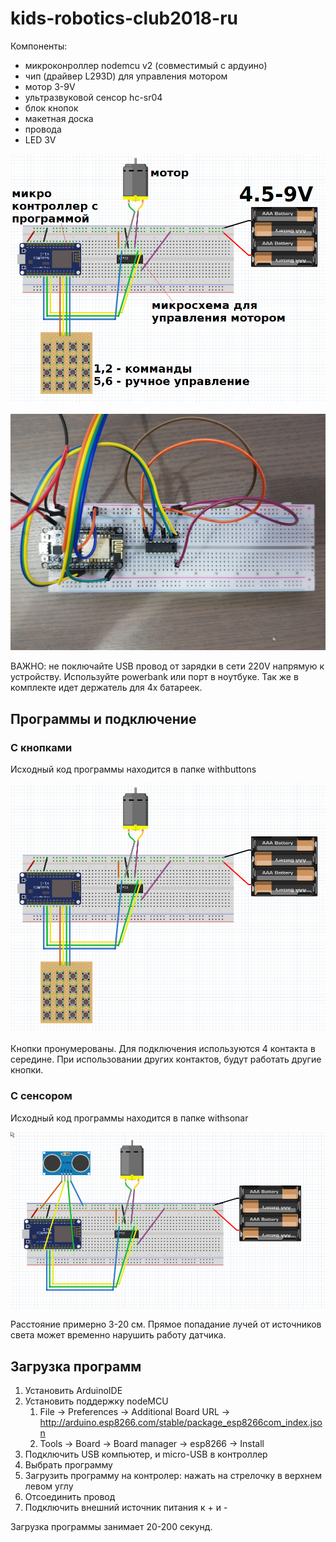 # kids-robotics-club2018-ru

Компоненты: 

- микроконроллер nodemcu v2 (совместимый с ардуино)
- чип (драйвер L293D) для управления мотором 
- мотор 3-9V
- ультразвуковой сенсор hc-sr04
- блок кнопок
- макетная доска
- провода
- LED 3V

![](with-buttons-explained.png)


![](photo.jpg)

ВАЖНО: не поключайте USB провод от зарядки в сети 220V напрямую к устройству. Используйте powerbank или порт в ноутбуке. Так же в комплекте идет держатель для 4х батареек. 


## Программы и подключение 


### С кнопками

Исходный код программы находится в папке withbuttons
 
![](with-buttons.png)


Кнопки пронумерованы. Для подключения используются 4 контакта в середине. При использовании других контактов, будут работать другие кнопки.

### С сенсором

Исходный код программы находится в папке withsonar

![](with-sonar.png)

Расстояние примерно 3-20 см. Прямое попадание лучей от источников света может временно нарушить работу датчика. 


## Загрузка программ

1. Установить ArduinoIDE
1. Установить поддержку nodeMCU
    1. File -> Preferences -> Additional Board URL -> http://arduino.esp8266.com/stable/package_esp8266com_index.json
    1. Tools -> Board -> Board manager -> esp8266 -> Install
1. Подключить USB компьютер, и micro-USB в контроллер
1. Выбрать программу
1. Загрузить программу на контролер: нажать на стрелочку в верхнем левом углу
1. Отсоединить провод
1. Подключить внешний источник питания к + и -

Загрузка программы занимает 20-200 секунд.





